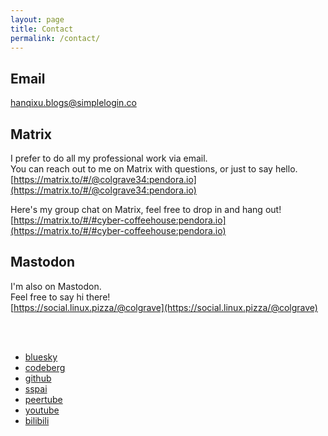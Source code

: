 ```yaml
---
layout: page
title: Contact
permalink: /contact/
---
```

## Email
[hanqixu.blogs@simplelogin.co](mailto:hanqixu.blogs@simplelogin.co)

## Matrix
I prefer to do all my professional work via email.  
You can reach out to me on Matrix with questions, or just to say hello.  
[https://matrix.to/#/@colgrave34:pendora.io](https://matrix.to/#/@colgrave34:pendora.io)  

Here's my group chat on Matrix, feel free to drop in and hang out!  
[https://matrix.to/#/#cyber-coffeehouse:pendora.io](https://matrix.to/#/#cyber-coffeehouse:pendora.io)

## Mastodon
I'm also on Mastodon.  
Feel free to say hi there!  
[https://social.linux.pizza/@colgrave](https://social.linux.pizza/@colgrave)  
  
&nbsp;  
&nbsp;  
  
- [bluesky](https://bsky.app/profile/hanqixu.com/)
- [codeberg](https://codeberg.org/Colgrave)
- [github](https://github.com/Colgrave34)
- [sspai](https://sspai.com/u/11l4rhh4/updates/)
- [peertube](https://tilvids.com/c/colgrave_channel/videos)
- [youtube](https://www.youtube.com/@Colgrave34)
- [bilibili](https://space.bilibili.com/16015122/)
